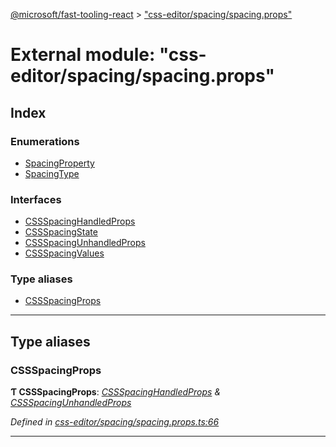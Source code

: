 [@microsoft/fast-tooling-react](../README.md) > ["css-editor/spacing/spacing.props"](../modules/_css_editor_spacing_spacing_props_.md)

# External module: "css-editor/spacing/spacing.props"

## Index

### Enumerations

* [SpacingProperty](../enums/_css_editor_spacing_spacing_props_.spacingproperty.md)
* [SpacingType](../enums/_css_editor_spacing_spacing_props_.spacingtype.md)

### Interfaces

* [CSSSpacingHandledProps](../interfaces/_css_editor_spacing_spacing_props_.cssspacinghandledprops.md)
* [CSSSpacingState](../interfaces/_css_editor_spacing_spacing_props_.cssspacingstate.md)
* [CSSSpacingUnhandledProps](../interfaces/_css_editor_spacing_spacing_props_.cssspacingunhandledprops.md)
* [CSSSpacingValues](../interfaces/_css_editor_spacing_spacing_props_.cssspacingvalues.md)

### Type aliases

* [CSSSpacingProps](_css_editor_spacing_spacing_props_.md#cssspacingprops)

---

## Type aliases

<a id="cssspacingprops"></a>

###  CSSSpacingProps

**Ƭ CSSSpacingProps**: *[CSSSpacingHandledProps](../interfaces/_css_editor_spacing_spacing_props_.cssspacinghandledprops.md) & [CSSSpacingUnhandledProps](../interfaces/_css_editor_spacing_spacing_props_.cssspacingunhandledprops.md)*

*Defined in [css-editor/spacing/spacing.props.ts:66](https://github.com/Microsoft/fast-dna/blob/164dd3ca/packages/fast-tooling-react/src/css-editor/spacing/spacing.props.ts#L66)*

___

